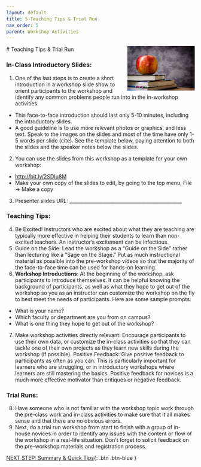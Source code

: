 ```yaml
---
layout: default
title: 5-Teaching Tips & Trial Run
nav_order: 5
parent: Workshop Activities
---
```

<img src="images/apple-logo.png" style="float:right;width:180px;" alt="Apple Logo">
# Teaching Tips & Trial Run

### In-Class Introductory Slides:
1. One of the last steps is to create a short introduction in a workshop slide show to orient participants to the workshop and identify any common problems people run into in the in-workshop activities.
- This face-to-face introduction should last only 5-10 minutes, including the introductory slides.
- A good guideline is to use more relevant photos or graphics, and less text. Speak to the images on the slides and most of the time have only 1-5 words per slide (cite). See the template below, paying attention to both the slides and the speaker notes below the slides.
2. You can use the slides from this workshop as a template for your own workshop:
- http://bit.ly/2SDIu8M 
- Make your own copy of the slides to edit, by going to the top menu, File -> Make a copy 
3. Presenter slides URL: _______________________________________________

### Teaching Tips:
4. Be Excited! Instructors who are excited about what they are teaching are typically more effective in helping their students to learn than non-excited teachers. An instructor’s excitement can be infectious.
5. Guide on the Side: Lead the workshop as a “Guide on the Side” rather than lecturing like a “Sage on the Stage.” Put as much instructional material as possible into the pre-workshop videos so that the majority of the face-to-face time can be used for hands-on learning.
6. **Workshop Introductions**: At the beginning of the workshop, ask participants to introduce themselves. It can be helpful knowing the background of participants, as well as what they hope to get out of the workshop so you as an instructor can customize the workshop on the fly to best meet the needs of participants. Here are some sample prompts: 
- What is your name?
- Which faculty or department are you from on campus?
- What is one thing they hope to get out of the workshop?
7. Make workshop activities directly relevant: Encourage participants to use their own data, or customize the in-class activities so that they can tackle one of their own projects as they learn new skills during the workshop (if possible).
Positive Feedback: Give positive feedback to participants as often as you can. This is particularly important for learners who are struggling, or in introductory workshops where learners are still mastering the basics.  Positive feedback for novices is a much more effective motivator than critiques or negative feedback.

### Trial Runs:
8. Have someone who is not familiar with the workshop topic work through the pre-class work and in-class activities to make sure that it all makes sense and that there are no obvious errors.
9. Next, do a trial run workshop from start to finish with a group of in-house novices in order to identify any issues with the content or flow of the workshop in a real-life situation. Don’t forget to solicit feedback on the pre-workshop materials and registration process.

[NEXT STEP: Summary & Quick Tips](summary-tips.html){: .btn .btn-blue }
